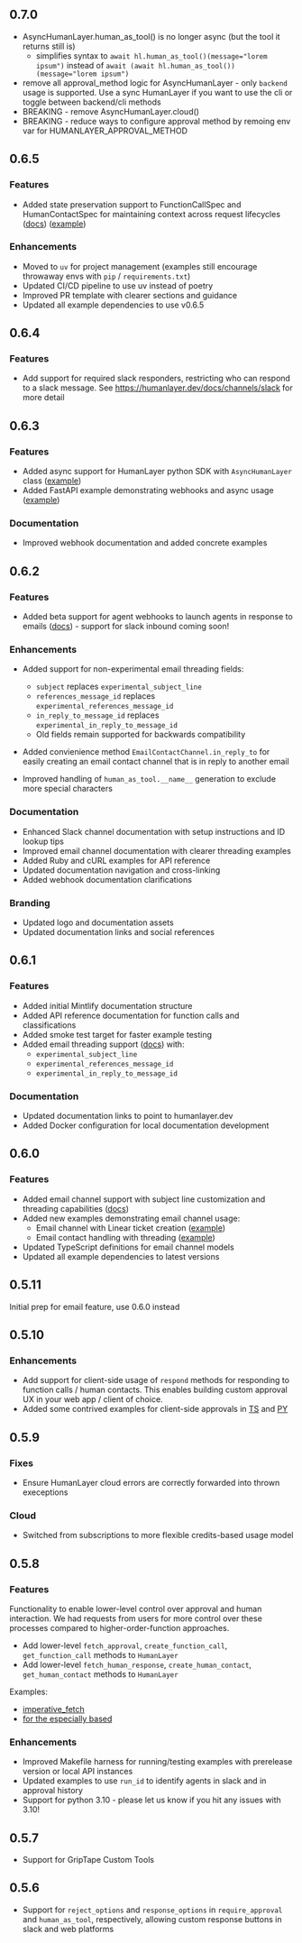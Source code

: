 
## 0.7.0

- AsyncHumanLayer.human_as_tool() is no longer async (but the tool it returns still is) 
    - simplifies syntax to `await hl.human_as_tool()(message="lorem ipsum")` instead of `await (await hl.human_as_tool())(message="lorem ipsum")`
- remove all approval_method logic for AsyncHumanLayer - only `backend` usage is supported. Use a sync HumanLayer if you want to use the cli or toggle between backend/cli methods
- BREAKING - remove AsyncHumanLayer.cloud()
- BREAKING - reduce ways to configure approval method by remoing env var for HUMANLAYER_APPROVAL_METHOD

## 0.6.5

### Features

- Added state preservation support to FunctionCallSpec and HumanContactSpec for maintaining context across request lifecycles ([docs](https://humanlayer.dev/docs/core/state-management)) ([example](https://github.com/humanlayer/humanlayer/blob/main/examples/fastapi-email/app-statehooks.py))

### Enhancements

- Moved to `uv` for project management (examples still encourage throwaway envs with `pip` / `requirements.txt`)
- Updated CI/CD pipeline to use uv instead of poetry
- Improved PR template with clearer sections and guidance
- Updated all example dependencies to use v0.6.5

## 0.6.4

### Features

- Add support for required slack responders, restricting who can respond to a slack message. See https://humanlayer.dev/docs/channels/slack for more detail

## 0.6.3

### Features

- Added async support for HumanLayer python SDK with `AsyncHumanLayer` class ([example](https://github.com/humanlayer/humanlayer/tree/main/examples/fastapi))
- Added FastAPI example demonstrating webhooks and async usage ([example](https://github.com/humanlayer/humanlayer/tree/main/examples/fastapi-webhooks))

### Documentation

- Improved webhook documentation and added concrete examples

## 0.6.2

### Features

- Added beta support for agent webhooks to launch agents in response to emails ([docs](https://humanlayer.dev/docs/core/agent-webhooks)) - support for slack inbound coming soon!

### Enhancements

- Added support for non-experimental email threading fields:

  - `subject` replaces `experimental_subject_line`
  - `references_message_id` replaces `experimental_references_message_id`
  - `in_reply_to_message_id` replaces `experimental_in_reply_to_message_id`
  - Old fields remain supported for backwards compatibility

- Added convienience method `EmailContactChannel.in_reply_to` for easily creating an email contact channel that is in reply to another email

- Improved handling of `human_as_tool.__name__` generation to exclude more special characters

### Documentation

- Enhanced Slack channel documentation with setup instructions and ID lookup tips
- Improved email channel documentation with clearer threading examples
- Added Ruby and cURL examples for API reference
- Updated documentation navigation and cross-linking
- Added webhook documentation clarifications

### Branding

- Updated logo and documentation assets
- Updated documentation links and social references

## 0.6.1

### Features

- Added initial Mintlify documentation structure
- Added API reference documentation for function calls and classifications
- Added smoke test target for faster example testing
- Added email threading support ([docs](https://humanlayer.dev/docs/channels/email)) with:
  - `experimental_subject_line`
  - `experimental_references_message_id`
  - `experimental_in_reply_to_message_id`

### Documentation

- Updated documentation links to point to humanlayer.dev
- Added Docker configuration for local documentation development

## 0.6.0

### Features

- Added email channel support with subject line customization and threading capabilities ([docs](https://humanlayer.dev/docs/channels/email))
- Added new examples demonstrating email channel usage:
  - Email channel with Linear ticket creation ([example](https://github.com/humanlayer/humanlayer/tree/main/examples/langchain/08-email-channel.py))
  - Email contact handling with threading ([example](https://github.com/humanlayer/humanlayer/tree/main/examples/langchain/09-email-contact.py))
- Updated TypeScript definitions for email channel models
- Updated all example dependencies to latest versions

## 0.5.11

Initial prep for email feature, use 0.6.0 instead

## 0.5.10

### Enhancements

- Add support for client-side usage of `respond` methods for responding to function calls / human contacts. This enables building custom approval UX in your web app / client of choice.
- Added some contrived examples for client-side approvals in [TS](https://github.com/humanlayer/humanlayer/blob/main/examples/ts_openai_client/04-agent-side-approvals.ts#L99-L103) and [PY](https://github.com/humanlayer/humanlayer/blob/main/examples/openai_client/04-agent-side-approvals.py#L118)

## 0.5.9

### Fixes

- Ensure HumanLayer cloud errors are correctly forwarded into thrown execeptions

### Cloud

- Switched from subscriptions to more flexible credits-based usage model

## 0.5.8

### Features

Functionality to enable lower-level control over approval and human interaction. We had requests from users for more control over these processes compared to higher-order-function approaches.

- Add lower-level `fetch_approval`, `create_function_call`, `get_function_call` methods to `HumanLayer`
- Add lower-level `fetch_human_response`, `create_human_contact`, `get_human_contact` methods to `HumanLayer`

Examples:

- [imperative_fetch](examples/openai_client/02-imperative_fetch.py)
- [for the especially based](examples/openai_client/03-imperative_fetch_based.py)

### Enhancements

- Improved Makefile harness for running/testing examples with prerelease version or local API instances
- Updated examples to use `run_id` to identify agents in slack and in approval history
- Support for python 3.10 - please let us know if you hit any issues with 3.10!

## 0.5.7

- Support for GripTape Custom Tools

## 0.5.6

- Support for `reject_options` and `response_options` in `require_approval` and `human_as_tool`, respectively, allowing custom response buttons in slack and web platforms
